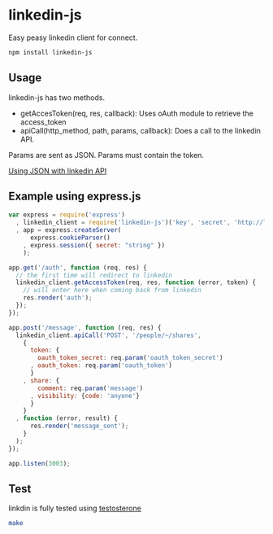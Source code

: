 # linkedin-js

Easy peasy linkedin client for connect.

``` bash
npm install linkedin-js
```

## Usage

linkedin-js has two methods.

* getAccesToken(req, res, callback): Uses oAuth module to retrieve the access_token
* apiCall(http_method, path, params, callback): Does a call to the linkedin API.

Params are sent as JSON.
Params must contain the token.

[Using JSON with linkedin API](http://developer.linkedin.com/docs/DOC-1203)

## Example using express.js

``` javascript
var express = require('express')
  , linkedin_client = require('linkedin-js')('key', 'secret', 'http://localhost:3003/auth')
  , app = express.createServer(
      express.cookieParser()
    , express.session({ secret: "string" })
    );

app.get('/auth', function (req, res) {
  // the first time will redirect to linkedin
  linkedin_client.getAccessToken(req, res, function (error, token) {
    // will enter here when coming back from linkedin
    res.render('auth');
  });
});

app.post('/message', function (req, res) {
  linkedin_client.apiCall('POST', '/people/~/shares',
    {
      token: {
        oauth_token_secret: req.param('oauth_token_secret')
      , oauth_token: req.param('oauth_token')
      }
    , share: {
        comment: req.param('message')
      , visibility: {code: 'anyone'}
      }
    }
  , function (error, result) {
      res.render('message_sent');
    }
  );
});

app.listen(3003);
```

## Test

linkdin is fully tested using [testosterone](https://github.com/masylum/testosterone)

``` bash
make
```
